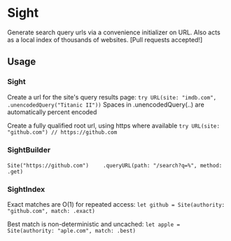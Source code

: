 # Sight

Generate search query urls via a convenience initializer on URL.
Also acts as a local index of thousands of websites. [Pull requests accepted!]


## Usage

### Sight

Create a url for the site's query results page:
`try URL(site: "imdb.com", .unencodedQuery("Titanic II"))`
Spaces in .unencodedQuery(..) are automatically percent encoded


Create a fully qualified root url, using https where available
`try URL(site: "github.com") // https://github.com`


### SightBuilder
`Site("https://github.com")`
`    .queryURL(path: "/search?q=%", method: .get)`


### SightIndex

Exact matches are O(1) for repeated access:
`let github = Site(authority: "github.com", match: .exact)`

Best match is non-deterministic and uncached:
`let apple = Site(authority: "aple.com", match: .best)`
